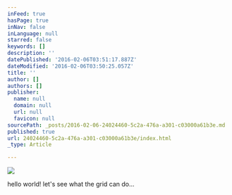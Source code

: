 ```yaml
---
inFeed: true
hasPage: true
inNav: false
inLanguage: null
starred: false
keywords: []
description: ''
datePublished: '2016-02-06T03:51:17.887Z'
dateModified: '2016-02-06T03:50:25.057Z'
title: ''
author: []
authors: []
publisher:
  name: null
  domain: null
  url: null
  favicon: null
sourcePath: _posts/2016-02-06-24024460-5c2a-476a-a301-c03000a61b3e.md
published: true
url: 24024460-5c2a-476a-a301-c03000a61b3e/index.html
_type: Article

---
```

![](https://the-grid-user-content.s3-us-west-2.amazonaws.com/6bdbf18d-b22c-4282-84bd-635915619685.jpg)

hello world! let's see what the grid can do...